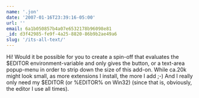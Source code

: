 ```yaml
---
name: '.jon'
date: '2007-01-16T23:39:16-05:00'
url: ''
email: 6a1b050857b4a07e6532178b96098e81
_id: d3f42985-fe9f-4a25-8820-86b9b2ae49a6
slug: '/its-all-text/'
---
```


Hi! Would it be possible for you to create a spin-off that evaluates the
$EDITOR environment-variable and only gives the button, or a text-area popup-menu in order to strip down the size of this add-on. While ca.20k might look small, as more extensions I install, the more I add ;-) And I really only need my $EDITOR
(or %EDITOR% on Win32) (since that is, obviously, the editor I use all times).
